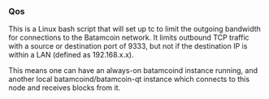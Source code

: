 ### Qos ###

This is a Linux bash script that will set up tc to limit the outgoing bandwidth for connections to the Batamcoin network. It limits outbound TCP traffic with a source or destination port of 9333, but not if the destination IP is within a LAN (defined as 192.168.x.x).

This means one can have an always-on batamcoind instance running, and another local batamcoind/batamcoin-qt instance which connects to this node and receives blocks from it.
